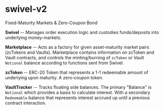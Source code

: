 # swivel-v2
Fixed-Maturity Markets &amp; Zero-Coupon Bond

**Swivel** -- Manages order execution logic and custodies funds/deposits into underlying money-markets.

**Marketplace** -- Acts as a factory for given asset-maturity market pairs (zcTokens and Vaults). Marketplace contains information on zcToken and Vault contracts, and controls the minting/burning of `zcToken` or Vault `Notional` balance according to functions sent from Swivel.

**zcToken** -- ERC-20 Token that represents a 1-1 redeemable amount of underlying upon maturity. A zero-coupon token.

**VaultTracker** -- Tracks floating side balances. The primary "Balance" is `Notional` which provides a basis to calculate interest. With a secondary `Redeemable` balance that represents interest accrued up until a previous contract interaction.
